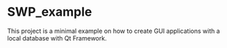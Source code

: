 # SWP_example
This project is a minimal example on how to create GUI applications with a local database with Qt Framework.

